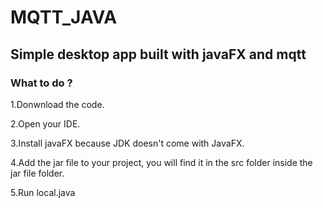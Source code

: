 # MQTT_JAVA
## Simple desktop app built with javaFX and mqtt 
### What to do ?
1.Donwnload the code.

2.Open your IDE.

3.Install javaFX because JDK doesn't come with JavaFX.

4.Add the jar file to your project, you will find it in the src folder inside the jar file folder.

5.Run local.java

